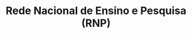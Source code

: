 ---
title: Rede Nacional de Ensino e Pesquisa (RNP)
member_url: http://www.rnp.br
country: Brazil
series: ["country"] 
tags: ["members"]
categories: ["Technology providers "]
summary: "Rede Nacional de Ensino e Pesquisa is a non-profit organization which operates and develops the national advanced networking infrastructure, known as the Ipê network, for cooperation and communication in education, research, health and culture. RNP is also operating the deployment of the LCP DRM for the Brazilian PNLD program, which will soon provide ebooks to millions of students in Brazil."
press:
active: true
layout: post
showReadTime: false
showDate: false
permalink: ""
date: 
--- 